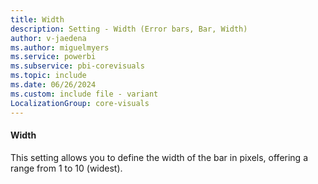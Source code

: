 ```yaml
---
title: Width
description: Setting - Width (Error bars, Bar, Width)
author: v-jaedena
ms.author: miguelmyers
ms.service: powerbi
ms.subservice: pbi-corevisuals
ms.topic: include
ms.date: 06/26/2024
ms.custom: include file - variant
LocalizationGroup: core-visuals
---
```

#### Width

This setting allows you to define the width of the bar in pixels, offering a range from 1 to 10 (widest).
